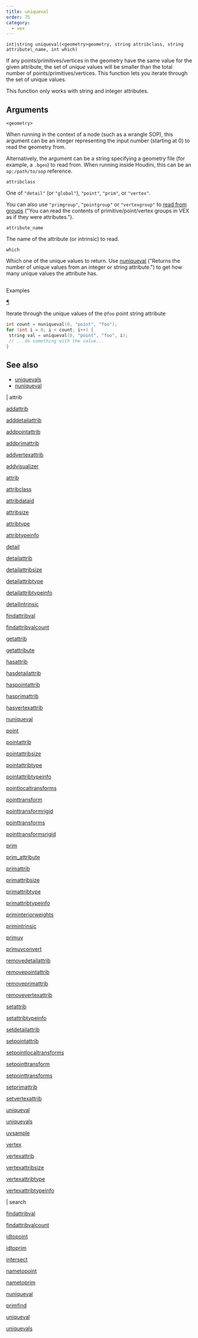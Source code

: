 ```yaml
---
title: uniqueval
order: 75
category:
  - vex
---
```


`int|string uniqueval(<geometry>geometry, string attribclass, string attribute\_name, int which)`

If any points/primitives/vertices in the geometry have the same value for the given attribute, the set of _unique_ values will be smaller than the total number of points/primitives/vertices. This function lets you iterate through the set of unique values.

This function only works with string and integer attributes.

## Arguments

`<geometry>`

When running in the context of a node (such as a wrangle SOP), this argument can be an integer representing the input number (starting at 0) to read the geometry from.

Alternatively, the argument can be a string specifying a geometry file (for example, a `.bgeo`) to read from. When running inside Houdini, this can be an `op:/path/to/sop` reference.

`attribclass`

One of `"detail"` (or `"global"`), `"point"`, `"prim"`, or `"vertex"`.

You can also use `"primgroup"`, `"pointgroup"` or `"vertexgroup"` to [read from groups](../groups.html) ("You can read the contents of primitive/point/vertex groups in VEX as if they were attributes.").

`attribute_name`

The name of the attribute (or intrinsic) to read.

`which`

Which one of the unique values to return.
Use [nuniqueval](nuniqueval.html) ("Returns the number of unique values from an integer or string attribute.") to get how many unique values the attribute has.

##

Examples

[¶](#examples)

Iterate through the unique values of the `@foo` point string attribute

```c
int count = nuniqueval(0, "point", "foo");
for (int i = 0; i < count; i++) {
 string val = uniqueval(0, "point", "foo", i);
 // ...do something with the value...
}

```

## See also

- [uniquevals](uniquevals.html)
- [nuniqueval](nuniqueval.html)

|
attrib

[addattrib](addattrib.html)

[adddetailattrib](adddetailattrib.html)

[addpointattrib](addpointattrib.html)

[addprimattrib](addprimattrib.html)

[addvertexattrib](addvertexattrib.html)

[addvisualizer](addvisualizer.html)

[attrib](attrib.html)

[attribclass](attribclass.html)

[attribdataid](attribdataid.html)

[attribsize](attribsize.html)

[attribtype](attribtype.html)

[attribtypeinfo](attribtypeinfo.html)

[detail](detail.html)

[detailattrib](detailattrib.html)

[detailattribsize](detailattribsize.html)

[detailattribtype](detailattribtype.html)

[detailattribtypeinfo](detailattribtypeinfo.html)

[detailintrinsic](detailintrinsic.html)

[findattribval](findattribval.html)

[findattribvalcount](findattribvalcount.html)

[getattrib](getattrib.html)

[getattribute](getattribute.html)

[hasattrib](hasattrib.html)

[hasdetailattrib](hasdetailattrib.html)

[haspointattrib](haspointattrib.html)

[hasprimattrib](hasprimattrib.html)

[hasvertexattrib](hasvertexattrib.html)

[nuniqueval](nuniqueval.html)

[point](point.html)

[pointattrib](pointattrib.html)

[pointattribsize](pointattribsize.html)

[pointattribtype](pointattribtype.html)

[pointattribtypeinfo](pointattribtypeinfo.html)

[pointlocaltransforms](pointlocaltransforms.html)

[pointtransform](pointtransform.html)

[pointtransformrigid](pointtransformrigid.html)

[pointtransforms](pointtransforms.html)

[pointtransformsrigid](pointtransformsrigid.html)

[prim](prim.html)

[prim_attribute](prim_attribute.html)

[primattrib](primattrib.html)

[primattribsize](primattribsize.html)

[primattribtype](primattribtype.html)

[primattribtypeinfo](primattribtypeinfo.html)

[priminteriorweights](priminteriorweights.html)

[primintrinsic](primintrinsic.html)

[primuv](primuv.html)

[primuvconvert](primuvconvert.html)

[removedetailattrib](removedetailattrib.html)

[removepointattrib](removepointattrib.html)

[removeprimattrib](removeprimattrib.html)

[removevertexattrib](removevertexattrib.html)

[setattrib](setattrib.html)

[setattribtypeinfo](setattribtypeinfo.html)

[setdetailattrib](setdetailattrib.html)

[setpointattrib](setpointattrib.html)

[setpointlocaltransforms](setpointlocaltransforms.html)

[setpointtransform](setpointtransform.html)

[setpointtransforms](setpointtransforms.html)

[setprimattrib](setprimattrib.html)

[setvertexattrib](setvertexattrib.html)

[uniqueval](uniqueval.html)

[uniquevals](uniquevals.html)

[uvsample](uvsample.html)

[vertex](vertex.html)

[vertexattrib](vertexattrib.html)

[vertexattribsize](vertexattribsize.html)

[vertexattribtype](vertexattribtype.html)

[vertexattribtypeinfo](vertexattribtypeinfo.html)

|
search

[findattribval](findattribval.html)

[findattribvalcount](findattribvalcount.html)

[idtopoint](idtopoint.html)

[idtoprim](idtoprim.html)

[intersect](intersect.html)

[nametopoint](nametopoint.html)

[nametoprim](nametoprim.html)

[nuniqueval](nuniqueval.html)

[primfind](primfind.html)

[uniqueval](uniqueval.html)

[uniquevals](uniquevals.html)
